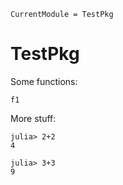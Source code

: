```@meta
CurrentModule = TestPkg
```

# TestPkg

Some functions:

```@docs
f1
```

More stuff:

```jldoctest
julia> 2+2
4
```

```jldoctest
julia> 3+3
9
```
